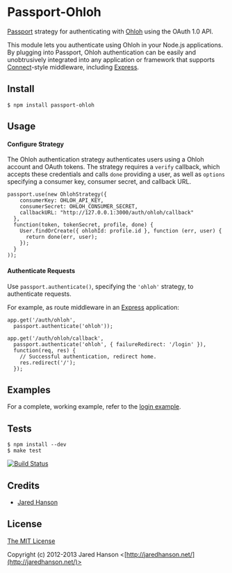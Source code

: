 # Passport-Ohloh

[Passport](https://github.com/jaredhanson/passport) strategy for authenticating
with [Ohloh](http://www.ohloh.net/) using the OAuth 1.0 API.

This module lets you authenticate using Ohloh in your Node.js applications.
By plugging into Passport, Ohloh authentication can be easily and
unobtrusively integrated into any application or framework that supports
[Connect](http://www.senchalabs.org/connect/)-style middleware, including
[Express](http://expressjs.com/).

## Install

    $ npm install passport-ohloh

## Usage

#### Configure Strategy

The Ohloh authentication strategy authenticates users using a Ohloh account
and OAuth tokens.  The strategy requires a `verify` callback, which accepts
these credentials and calls `done` providing a user, as well as `options`
specifying a consumer key, consumer secret, and callback URL.

    passport.use(new OhlohStrategy({
        consumerKey: OHLOH_API_KEY,
        consumerSecret: OHLOH_CONSUMER_SECRET,
        callbackURL: "http://127.0.0.1:3000/auth/ohloh/callback"
      },
      function(token, tokenSecret, profile, done) {
        User.findOrCreate({ ohlohId: profile.id }, function (err, user) {
          return done(err, user);
        });
      }
    ));

#### Authenticate Requests

Use `passport.authenticate()`, specifying the `'ohloh'` strategy, to
authenticate requests.

For example, as route middleware in an [Express](http://expressjs.com/)
application:

    app.get('/auth/ohloh',
      passport.authenticate('ohloh'));

    app.get('/auth/ohloh/callback', 
      passport.authenticate('ohloh', { failureRedirect: '/login' }),
      function(req, res) {
        // Successful authentication, redirect home.
        res.redirect('/');
      });

## Examples

For a complete, working example, refer to the [login example](https://github.com/jaredhanson/passport-ohloh/tree/master/examples/login).

## Tests

    $ npm install --dev
    $ make test

[![Build Status](https://secure.travis-ci.org/jaredhanson/passport-ohloh.png)](http://travis-ci.org/jaredhanson/passport-ohloh)

## Credits

  - [Jared Hanson](http://github.com/jaredhanson)

## License

[The MIT License](http://opensource.org/licenses/MIT)

Copyright (c) 2012-2013 Jared Hanson <[http://jaredhanson.net/](http://jaredhanson.net/)>
